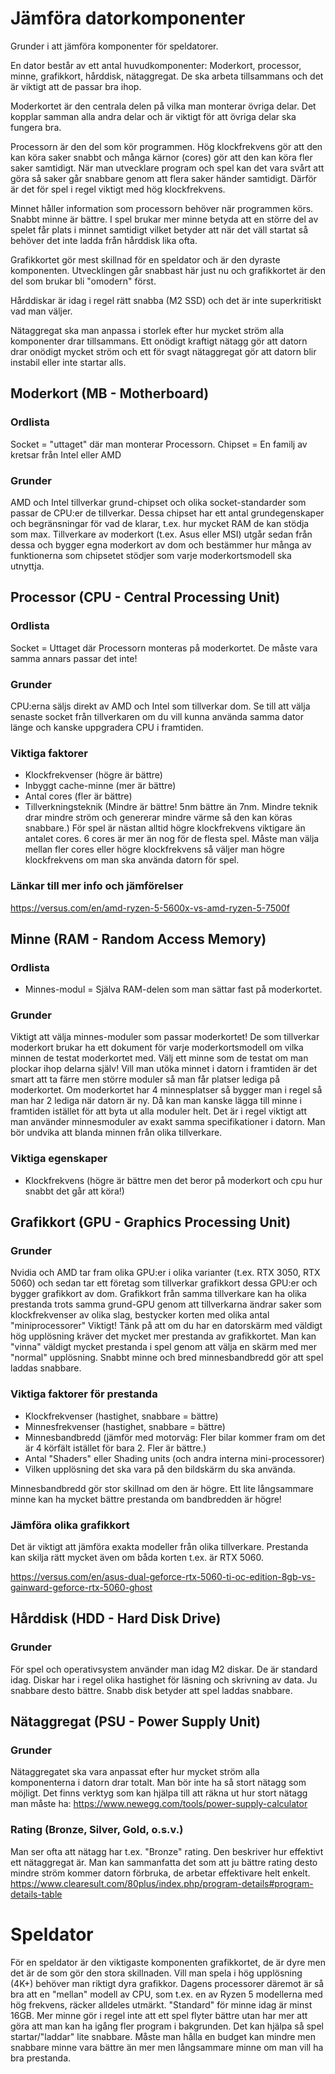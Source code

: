# Jämföra datorkomponenter
Grunder i att jämföra komponenter för speldatorer.

En dator består av ett antal huvudkomponenter: Moderkort, processor, minne, grafikkort, hårddisk, nätaggregat. De ska arbeta tillsammans och det är viktigt att de passar bra ihop.

Moderkortet är den centrala delen på vilka man monterar övriga delar. Det kopplar samman alla andra delar och är viktigt för att övriga delar ska fungera bra.

Processorn är den del som kör programmen. Hög klockfrekvens gör att den kan köra saker snabbt och många kärnor (cores) gör att den kan köra fler saker samtidigt. När man utvecklare program och spel kan det vara svårt att göra så saker går snabbare genom att flera saker händer samtidigt. Därför är det för spel i regel viktigt med hög klockfrekvens. 

Minnet håller information som processorn behöver när programmen körs. Snabbt minne är bättre. I spel brukar mer minne betyda att en större del av spelet får plats i minnet samtidigt vilket betyder att när det väll startat så behöver det inte ladda från hårddisk lika ofta.

Grafikkortet gör mest skillnad för en speldator och är den dyraste komponenten. Utvecklingen går snabbast här just nu och grafikkortet är den del som brukar bli "omodern" först.

Hårddiskar är idag i regel rätt snabba (M2 SSD) och det är inte superkritiskt vad man väljer.

Nätaggregat ska man anpassa i storlek efter hur mycket ström alla komponenter drar tillsammans. Ett onödigt kraftigt nätagg gör att datorn drar onödigt mycket ström och ett för svagt nätaggregat gör att datorn blir instabil eller inte startar alls.

## Moderkort (MB - Motherboard)
### Ordlista
Socket = "uttaget" där man monterar Processorn.
Chipset = En familj av kretsar från Intel eller AMD
### Grunder
AMD och Intel tillverkar grund-chipset och olika socket-standarder som passar de CPU:er de tillverkar. Dessa chipset har ett antal grundegenskaper och begränsningar för vad de klarar, t.ex. hur mycket RAM de kan stödja som max. Tillverkare av moderkort (t.ex. Asus eller MSI) utgår sedan från dessa och bygger egna moderkort av dom och bestämmer hur många av funktionerna som chipsetet stödjer som varje moderkortsmodell ska utnyttja.

## Processor (CPU - Central Processing Unit)
### Ordlista
Socket = Uttaget där Processorn monteras på moderkortet. De måste vara samma annars passar det inte!
### Grunder
CPU:erna säljs direkt av AMD och Intel som tillverkar dom. Se till att välja senaste socket från tillverkaren om du vill kunna använda samma dator länge och kanske uppgradera CPU i framtiden.
### Viktiga faktorer
- Klockfrekvenser (högre är bättre)
- Inbyggt cache-minne (mer är bättre)
- Antal cores (fler är bättre)
- Tillverkningsteknik (Mindre är bättre! 5nm bättre än 7nm. Mindre teknik drar mindre ström och genererar mindre värme så den kan köras snabbare.)
För spel är nästan alltid högre klockfrekvens viktigare än antalet cores. 6 cores är mer än nog för de flesta spel.
Måste man välja mellan fler cores eller högre klockfrekvens så väljer man högre klockfrekvens om man ska använda datorn för spel.
### Länkar till mer info och jämförelser
https://versus.com/en/amd-ryzen-5-5600x-vs-amd-ryzen-5-7500f

## Minne (RAM - Random Access Memory)
### Ordlista
- Minnes-modul = Själva RAM-delen som man sättar fast på moderkortet.
### Grunder
Viktigt att välja minnes-moduler som passar moderkortet! De som tillverkar moderkort brukar ha ett dokument för varje moderkortsmodell om vilka minnen de testat moderkortet med. Välj ett minne som de testat om man plockar ihop delarna själv!
Vill man utöka minnet i datorn i framtiden är det smart att ta färre men större moduler så man får platser lediga på moderkortet. Om moderkortet har 4 minnesplatser så bygger man i regel så man har 2 lediga när datorn är ny. Då kan man kanske lägga till minne i framtiden istället för att byta ut alla moduler helt.
Det är i regel viktigt att man använder minnesmoduler av exakt samma specifikationer i datorn. Man bör undvika att blanda minnen från olika tillverkare.
### Viktiga egenskaper
- Klockfrekvens (högre är bättre men det beror på moderkort och cpu hur snabbt det går att köra!)

## Grafikkort (GPU - Graphics Processing Unit)
### Grunder
Nvidia och AMD tar fram olika GPU:er i olika varianter (t.ex. RTX 3050, RTX 5060) och sedan tar ett företag som tillverkar grafikkort dessa GPU:er och bygger grafikkort av dom. Grafikkort från samma tillverkare kan ha olika prestanda trots samma grund-GPU genom att tillverkarna ändrar saker som klockfrekvenser av olika slag, bestycker korten med olika antal "miniprocessorer"
Viktigt! Tänk på att om du har en datorskärm med väldigt hög upplösning kräver det mycket mer prestanda av grafikkortet. Man kan "vinna" väldigt mycket prestanda i spel genom att välja en skärm med mer "normal" upplösning.
Snabbt minne och bred minnesbandbredd gör att spel laddas snabbare.
### Viktiga faktorer för prestanda
- Klockfrekvenser (hastighet, snabbare = bättre)
- Minnesfrekvenser (hastighet, snabbare = bättre)
- Minnesbandbredd (jämför med motorväg: Fler bilar kommer fram om det är 4 körfält istället för bara 2. Fler är bättre.)
- Antal "Shaders" eller Shading units (och andra interna mini-processorer)
- Vilken upplösning det ska vara på den bildskärm du ska använda.

Minnesbandbredd gör stor skillnad om den är högre. Ett lite långsammare minne kan ha mycket bättre prestanda om bandbredden är högre!

### Jämföra olika grafikkort
Det är viktigt att jämföra exakta modeller från olika tillverkare. Prestanda kan skilja rätt mycket även om båda korten t.ex. är RTX 5060.

https://versus.com/en/asus-dual-geforce-rtx-5060-ti-oc-edition-8gb-vs-gainward-geforce-rtx-5060-ghost

## Hårddisk (HDD - Hard Disk Drive)
### Grunder
För spel och operativsystem använder man idag M2 diskar. De är standard idag.
Diskar har i regel olika hastighet för läsning och skrivning av data. Ju snabbare desto bättre.
Snabb disk betyder att spel laddas snabbare.

## Nätaggregat (PSU - Power Supply Unit)
### Grunder
Nätaggregatet ska vara anpassat efter hur mycket ström alla komponenterna i datorn drar totalt. Man bör inte ha så stort nätagg som möjligt.
Det finns verktyg som kan hjälpa till att räkna ut hur stort nätagg man måste ha:
https://www.newegg.com/tools/power-supply-calculator
### Rating (Bronze, Silver, Gold, o.s.v.)
Man ser ofta att nätagg har t.ex. "Bronze" rating. Den beskriver hur effektivt ett nätaggregat är. Man kan sammanfatta det som att ju bättre rating desto mindre ström kommer datorn förbruka, de arbetar effektivare helt enkelt.
https://www.clearesult.com/80plus/index.php/program-details#program-details-table

# Speldator
För en speldator är den viktigaste komponenten grafikkortet, de är dyre men det är de som gör den stora skillnaden. Vill man spela i hög upplösning (4K+) behöver man riktigt dyra grafikkor. Dagens processorer däremot är så bra att en "mellan" modell av CPU, som t.ex. en av Ryzen 5 modellerna med hög frekvens, räcker alldeles utmärkt. "Standard" för minne idag är minst 16GB. Mer minne gör i regel inte att ett spel flyter bättre utan har mer att göra att man kan ha igång fler program i bakgrunden. Det kan hjälpa så spel startar/"laddar" lite snabbare. Måste man hålla en budget kan mindre men snabbare minne vara bättre än mer men långsammare minne om man vill ha bra prestanda.
